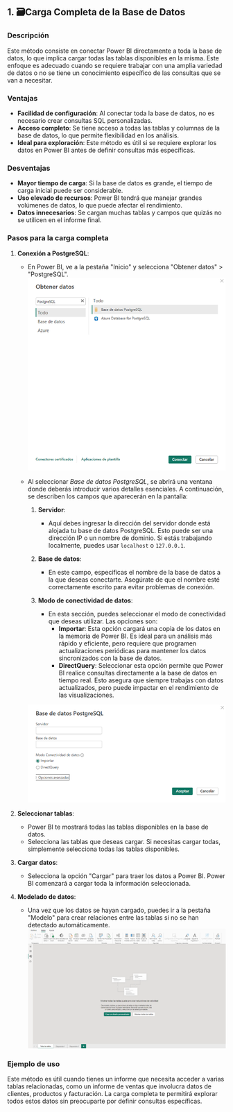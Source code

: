 ## 1. 🗃️Carga Completa de la Base de Datos

### Descripción

Este método consiste en conectar Power BI directamente a toda la base de datos, lo que implica cargar todas las tablas disponibles en la misma. Este enfoque es adecuado cuando se requiere trabajar con una amplia variedad de datos o no se tiene un conocimiento específico de las consultas que se van a necesitar.

### Ventajas
- **Facilidad de configuración**: Al conectar toda la base de datos, no es necesario crear consultas SQL personalizadas.
- **Acceso completo**: Se tiene acceso a todas las tablas y columnas de la base de datos, lo que permite flexibilidad en los análisis.
- **Ideal para exploración**: Este método es útil si se requiere explorar los datos en Power BI antes de definir consultas más específicas.

### Desventajas
- **Mayor tiempo de carga**: Si la base de datos es grande, el tiempo de carga inicial puede ser considerable.
- **Uso elevado de recursos**: Power BI tendrá que manejar grandes volúmenes de datos, lo que puede afectar el rendimiento.
- **Datos innecesarios**: Se cargan muchas tablas y campos que quizás no se utilicen en el informe final.

### Pasos para la carga completa

1. **Conexión a PostgreSQL**:
   - En Power BI, ve a la pestaña "Inicio" y selecciona "Obtener datos" > "PostgreSQL".
   ![Obtener datos de PostgreSQL](../assets/ObtenerDatosPostgreSQL.png)

   - Al seleccionar *Base de datos PostgreSQL*, se abrirá una ventana donde deberás introducir varios detalles esenciales. A continuación, se describen los campos que aparecerán en la pantalla:

        1. **Servidor**: 
            - Aquí debes ingresar la dirección del servidor donde está alojada tu base de datos PostgreSQL. Esto puede ser una dirección IP o un nombre de dominio. Si estás trabajando localmente, puedes usar `localhost` o `127.0.0.1`.

        2. **Base de datos**: 
            - En este campo, especificas el nombre de la base de datos a la que deseas conectarte. Asegúrate de que el nombre esté correctamente escrito para evitar problemas de conexión.

        3. **Modo de conectividad de datos**: 
            - En esta sección, puedes seleccionar el modo de conectividad que deseas utilizar. Las opciones son:
                - **Importar**: Esta opción cargará una copia de los datos en la memoria de Power BI. Es ideal para un análisis más rápido y eficiente, pero requiere que programen actualizaciones periódicas para mantener los datos sincronizados con la base de datos.
                - **DirectQuery**: Seleccionar esta opción permite que Power BI realice consultas directamente a la base de datos en tiempo real. Esto asegura que siempre trabajas con datos actualizados, pero puede impactar en el rendimiento de las visualizaciones.

        ![Configuración de la conexión](../assets/ConfiguracionConexion.png)


   
2. **Seleccionar tablas**:
   - Power BI te mostrará todas las tablas disponibles en la base de datos.
   - Selecciona las tablas que deseas cargar. Si necesitas cargar todas, simplemente selecciona todas las tablas disponibles.

3. **Cargar datos**:
   - Selecciona la opción "Cargar" para traer los datos a Power BI. Power BI comenzará a cargar toda la información seleccionada.

4. **Modelado de datos**:
   - Una vez que los datos se hayan cargado, puedes ir a la pestaña "Modelo" para crear relaciones entre las tablas si no se han detectado automáticamente.
   ![Icono de la pestaña Modelo](../assets/VistaDeModelo.png)

### Ejemplo de uso

Este método es útil cuando tienes un informe que necesita acceder a varias tablas relacionadas, como un informe de ventas que involucra datos de clientes, productos y facturación. La carga completa te permitirá explorar todos estos datos sin preocuparte por definir consultas específicas.